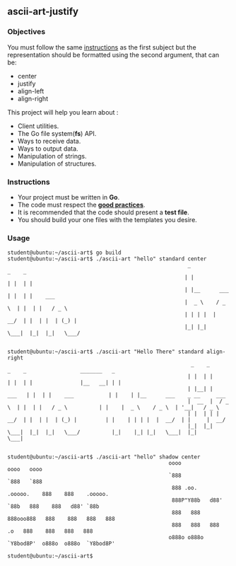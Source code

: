 ## ascii-art-justify

### Objectives

You must follow the same [instructions](https://github.com/01-edu/public/ascii-art.en.md) as the first subject but the representation should be formatted using the second argument, that can be:

- center
- justify
- align-left
- align-right

This project will help you learn about :

- Client utilities.
- The Go file system(**fs**) API.
- Ways to receive data.
- Ways to output data.
- Manipulation of strings.
- Manipulation of structures.

### Instructions

- Your project must be written in **Go**.
- The code must respect the [**good practices**](https://github.com/01-edu/public/good-practices.en.md).
- It is recommended that the code should present a **test file**.
- You should build your one files with the templates you desire.

### Usage

```console
student@ubuntu:~/ascii-art$ go build
student@ubuntu:~/ascii-art$ ./ascii-art "hello" standard center
                                                         _                _    _           
                                                        | |              | |  | |          
                                                        | |__      ___   | |  | |    ___   
                                                        |  _ \    / _ \  | |  | |   / _ \  
                                                        | | | |  |  __/  | |  | |  | (_) | 
                                                        |_| |_|   \___|  |_|  |_|   \___/  
                                                                                           
                                                                                           
student@ubuntu:~/ascii-art$ ./ascii-art "Hello There" standard align-right
                                                          _    _           _    _                 _______   _                              
                                                         | |  | |         | |  | |               |__   __| | |                             
                                                         | |__| |   ___   | |  | |    ___           | |    | |__      ___    _ __     ___  
                                                         |  __  |  / _ \  | |  | |   / _ \          | |    |  _ \    / _ \  | '__|   / _ \ 
                                                         | |  | | |  __/  | |  | |  | (_) |         | |    | | | |  |  __/  | |     |  __/ 
                                                         |_|  |_|  \___|  |_|  |_|   \___/          |_|    |_| |_|   \___|  |_|      \___| 
                                                                                                                                           
                                                                                                                                           
student@ubuntu:~/ascii-art$ ./ascii-art "hello" shadow center
                                                   oooo                    oooo   oooo             
                                                   `888                    `888   `888             
                                                    888 .oo.     .ooooo.    888    888    .ooooo.  
                                                    888P"Y88b   d88' `88b   888    888   d88' `88b 
                                                    888   888   888ooo888   888    888   888   888 
                                                    888   888   888    .o   888    888   888   888 
                                                   o888o o888o  `Y8bod8P'  o888o  o888o  `Y8bod8P' 
                                                                                                   
student@ubuntu:~/ascii-art$
```
